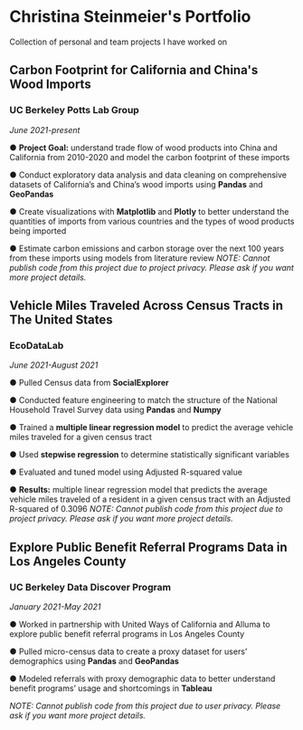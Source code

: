 # Christina Steinmeier's Portfolio
Collection of personal and team projects I have worked on
## Carbon Footprint for California and China's Wood Imports
### UC Berkeley Potts Lab Group
*June 2021-present*

● **Project Goal:** understand trade flow of wood products into China and California from 2010-2020 and model the carbon footprint of these imports

● Conduct exploratory data analysis and data cleaning on comprehensive datasets of California’s and China’s wood imports using **Pandas** and **GeoPandas**

● Create visualizations with **Matplotlib** and **Plotly** to better understand the quantities of imports from various countries and the types of wood products being imported

● Estimate carbon emissions and carbon storage over the next 100 years from these imports using models from literature review
*NOTE: Cannot publish code from this project due to project privacy. Please ask if you want more project details.*

## Vehicle Miles Traveled Across Census Tracts in The United States
### EcoDataLab
*June 2021-August 2021*

● Pulled Census data from **SocialExplorer**

● Conducted feature engineering to match the structure of the National Household Travel Survey data using **Pandas** and **Numpy**

● Trained a **multiple linear regression model** to predict the average vehicle miles traveled for a given census tract

● Used **stepwise regression** to determine statistically significant variables

● Evaluated and tuned model using Adjusted R-squared value 

● **Results:** multiple linear regression model that predicts the average vehicle miles traveled of a resident in a given census tract with an Adjusted R-squared of 0.3096
*NOTE: Cannot publish code from this project due to project privacy. Please ask if you want more project details.*

## Explore Public Benefit Referral Programs Data in Los Angeles County
### UC Berkeley Data Discover Program
*January 2021-May 2021*

● Worked in partnership with United Ways of California and Alluma to explore public benefit referral programs in Los Angeles County

● Pulled micro-census data to create a proxy dataset for users’ demographics using **Pandas** and **GeoPandas**

● Modeled referrals with proxy demographic data to better understand benefit programs’ usage and shortcomings in **Tableau** 

*NOTE: Cannot publish code from this project due to user privacy. Please ask if you want more project details.*
